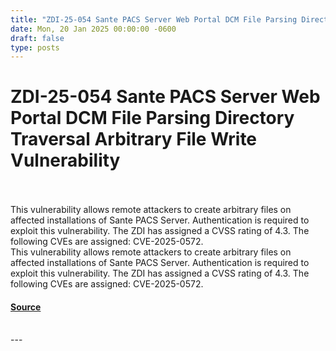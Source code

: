 ```yaml
---
title: "ZDI-25-054 Sante PACS Server Web Portal DCM File Parsing Directory Traversal Arbitrary File Write Vulnerability"
date: Mon, 20 Jan 2025 00:00:00 -0600
draft: false
type: posts
---
```

# ZDI-25-054 Sante PACS Server Web Portal DCM File Parsing Directory Traversal Arbitrary File Write Vulnerability

<br/>

<br/>
This vulnerability allows remote attackers to create arbitrary files on affected installations of Sante PACS Server. Authentication is required to exploit this vulnerability. The ZDI has assigned a CVSS rating of 4.3. The following CVEs are assigned: CVE-2025-0572.
<br/>
This vulnerability allows remote attackers to create arbitrary files on affected installations of Sante PACS Server. Authentication is required to exploit this vulnerability. The ZDI has assigned a CVSS rating of 4.3. The following CVEs are assigned: CVE-2025-0572.

#### [Source](http://www.zerodayinitiative.com/advisories/ZDI-25-054/)

<br/>
---
